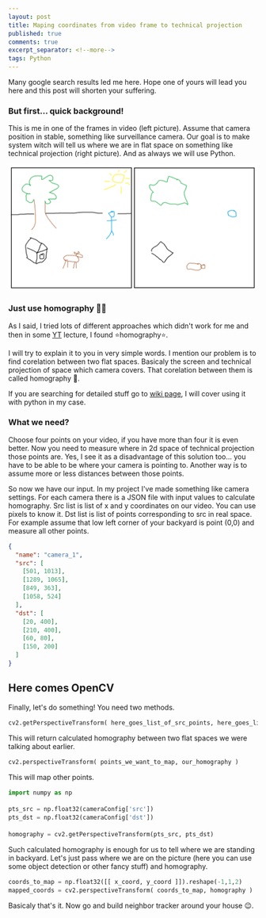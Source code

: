 ```yaml
---
layout: post
title: Maping coordinates from video frame to technical projection
published: true
comments: true
excerpt_separator: <!--more-->
tags: Python
---
```


Many google search results led me here. Hope one of yours will lead you here and this post will shorten your suffering.

<!--more-->

### But first... quick background!

This is me in one of the frames in video (left picture). Assume that camera position in stable, something like surveillance camera. Our goal is to make system witch will tell us where we are in flat space on something like technical projection (right picture). And as always we will use Python.

![Homography_idea](https://github.com/JakubSzwajka/JakubSzwajka.github.io/blob/master/_posts/_images/homography_1.png?raw=true)

### Just use homography 🤷‍♀️

As I said, I tried lots of different approaches which didn't work for me and then in some [YT](https://www.youtube.com/watch?v=fVJeJMWZcq8) lecture, I found ⭐homography⭐.

I will try to explain it to you in very simple words. I mention our problem is to find corelation between two flat spaces. Basicaly the screen and technical projection of space which camera covers. That corelation between them is called homography 🤯.

If you are searching for detailed stuff go to [wiki page](<https://en.wikipedia.org/wiki/Homography_(computer_vision)>), I will cover using it with python in my case.

### What we need?

Choose four points on your video, if you have more than four it is even better. Now you need to measure where in 2d space of technical projection those points are. Yes, I see it as a disadvantage of this solution too... you have to be able to be where your camera is pointing to. Another way is to assume more or less distances between those points.

So now we have our input. In my project I've made something like camera settings. For each camera there is a JSON file with input values to calculate homography. Src list is list of x and y coordinates on our video. You can use pixels to know it. Dst list is list of points corresponding to src in real space. For example assume that low left corner of your backyard is point (0,0) and measure all other points.

```json
{
  "name": "camera_1",
  "src": [
    [501, 1013],
    [1289, 1065],
    [849, 363],
    [1058, 524]
  ],
  "dst": [
    [20, 400],
    [210, 400],
    [60, 80],
    [150, 200]
  ]
}
```

## Here comes OpenCV

Finally, let's do something! You need two methods.

```python
cv2.getPerspectiveTransform( here_goes_list_of_src_points, here_goes_list_of_dst_points )
```

This will return calculated homography between two flat spaces we were talking about earlier.

```python
cv2.perspectiveTransform( points_we_want_to_map, our_homography )
```

This will map other points.

```python
import numpy as np

pts_src = np.float32(cameraConfig['src'])
pts_dst = np.float32(cameraConfig['dst'])

homography = cv2.getPerspectiveTransform(pts_src, pts_dst)
```

Such calculated homography is enough for us to tell where we are standing in backyard. Let's just pass where we are on the picture (here you can use some object detection or other fancy stuff) and homography.

```python
coords_to_map = np.float32([[ x_coord, y_coord ]]).reshape(-1,1,2)
mapped_coords = cv2.perspectiveTransform( coords_to_map, homography )
```

Basicaly that's it. Now go and build neighbor tracker around your house 😉.
